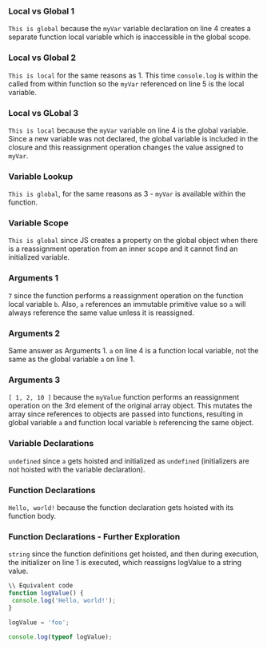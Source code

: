 ### Local vs Global 1
`This is global` because the `myVar` variable declaration on line 4 creates a
separate function local variable which is inaccessible in the global scope.

### Local vs Global 2
`This is local` for the same reasons as 1. This time `console.log` is within the
called from within function so the `myVar` referenced on line 5 is the local
variable.

### Local vs GLobal 3
`This is local` because the `myVar` variable on line 4 is the global variable.
Since a new variable was not declared, the global variable is included in the
closure and this reassignment operation changes the value assigned to `myVar`.

### Variable Lookup
`This is global`, for the same reasons as 3 - `myVar` is available within the
function.

### Variable Scope
`This is global` since JS creates a property on the global object when there is
a reassignment operation from an inner scope and it cannot find an initialized
variable.

### Arguments 1
`7` since the function performs a reassignment operation on the function local
variable `b`. Also, `a` references an immutable primitive value so `a` will
always reference the same value unless it is reassigned.

### Arguments 2
Same answer as Arguments 1. `a` on line 4 is a function local variable, not the
same as the global variable `a` on line 1.

### Arguments 3
`[ 1, 2, 10 ]` because the `myValue` function performs an  reassignment
operation on the 3rd element of the original array object. This mutates the
array since references to objects are passed into functions, resulting in global
variable `a` and function local variable `b` referencing the same object.

### Variable Declarations
`undefined` since `a` gets hoisted and initialized as `undefined` (initializers
are not hoisted with the variable declaration).

### Function Declarations
`Hello, world!` because the function declaration gets hoisted with its function
body.

### Function Declarations - Further Exploration
`string` since the function definitions get hoisted, and then during execution,
the initializer on line 1 is executed, which reassigns logValue to a string
value.
  ```jsx
  \\ Equivalent code
  function logValue() {
   console.log('Hello, world!');
  }
  
  logValue = 'foo';

  console.log(typeof logValue);
  ```